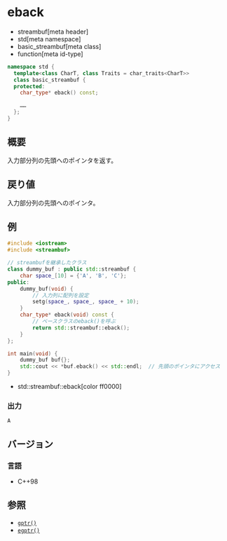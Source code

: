 # eback
* streambuf[meta header]
* std[meta namespace]
* basic_streambuf[meta class]
* function[meta id-type]

```cpp
namespace std {
  template<class CharT, class Traits = char_traits<CharT>>
  class basic_streambuf {
  protected:
    char_type* eback() const;

    ……
  };
}
```

## 概要
入力部分列の先頭へのポインタを返す。

## 戻り値
入力部分列の先頭へのポインタ。

## 例
```cpp example
#include <iostream>
#include <streambuf>

// streambufを継承したクラス
class dummy_buf : public std::streambuf {
    char space_[10] = {'A', 'B', 'C'};
public:
    dummy_buf(void) {
        // 入力列に配列を設定
        setg(space_, space_, space_ + 10);
    }
    char_type* eback(void) const {
        // ベースクラスのeback()を呼ぶ
        return std::streambuf::eback();
    }
};

int main(void) {
    dummy_buf buf{};
    std::cout << *buf.eback() << std::endl;  // 先頭のポインタにアクセス
}
```
* std::streambuf::eback[color ff0000]

### 出力
```
A
```

## バージョン
### 言語
- C++98

## 参照
- [`gptr()`](gptr.md)
- [`egptr()`](egptr.md)
